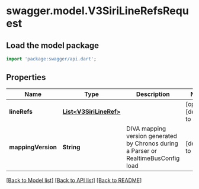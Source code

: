 # swagger.model.V3SiriLineRefsRequest

## Load the model package
```dart
import 'package:swagger/api.dart';
```

## Properties
Name | Type | Description | Notes
------------ | ------------- | ------------- | -------------
**lineRefs** | [**List&lt;V3SiriLineRef&gt;**](V3SiriLineRef.md) |  | [optional] [default to []]
**mappingVersion** | **String** | DIVA mapping version generated by Chronos during a Parser or RealtimeBusConfig load | [default to null]

[[Back to Model list]](../README.md#documentation-for-models) [[Back to API list]](../README.md#documentation-for-api-endpoints) [[Back to README]](../README.md)

